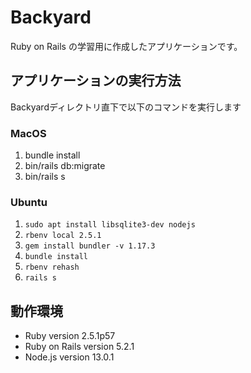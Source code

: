 # Backyard
Ruby on Rails の学習用に作成したアプリケーションです。

## アプリケーションの実行方法
Backyardディレクトリ直下で以下のコマンドを実行します

### MacOS
1. bundle install
1. bin/rails db:migrate
1. bin/rails s

### Ubuntu
1. `sudo apt install libsqlite3-dev nodejs`
1. `rbenv local 2.5.1`
1. `gem install bundler -v 1.17.3`
1. `bundle install`
1. `rbenv rehash`
1. `rails s`

## 動作環境
* Ruby version 2.5.1p57
* Ruby on Rails version 5.2.1
* Node.js version 13.0.1
